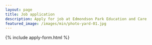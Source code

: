 ```yaml
---
layout: page
title: Job application
description: Apply for job at Edmondson Park Education and Care
featured_image: /images/min/photo-yard-01.jpg
---
```

{% include apply-form.html %}
